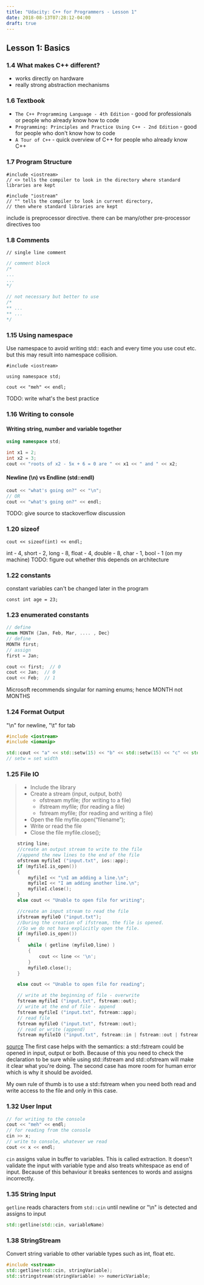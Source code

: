 ```yaml
---
title: "Udacity: C++ for Programmers - Lesson 1"
date: 2018-08-13T07:28:12-04:00
draft: true
---
```


## Lesson 1: Basics

### 1.4 What makes C++ different?

- works directly on hardware
- really strong abstraction mechanisms

### 1.6 Textbook

- `The C++ Programming Language - 4th Edition` - good for professionals or people who already know how to code
- `Programming: Principles and Practice Using C++ - 2nd Edition` - good for people who don't know how to code
- `A Tour of C++` - quick overview of C++ for people who already know C++

### 1.7 Program Structure

```
#include <iostream>
// <> tells the compiler to look in the directory where standard libraries are kept

#include "iostream"
// "" tells the compiler to look in current directory,
// then where standard libraries are kept
```
include is preprocessor directive. there can be many/other pre-processor directives too

### 1.8 Comments

```
// single line comment
```

```cpp
// comment block
/*
...
...
*/
```


```cpp
// not necessary but better to use
/*
** ...
** ...
*/

```

### 1.15 Using namespace
Use namespace to avoid writing std:: each and every time you use cout etc. but this may result into namespace collision.
```
#include <iostream>

using namespace std;

cout << "meh" << endl;
```
TODO: write what's the best practice

### 1.16 Writing to console
#### Writing string, number and variable together
```cpp
using namespace std;

int x1 = 2;
int x2 = 3;
cout << "roots of x2 - 5x + 6 = 0 are " << x1 << " and " << x2;
```

#### Newline (\n) vs Endline (std::endl)
```cpp
cout << "what's going on?" << "\n";
// OR
cout << "what's going on?" << endl;
```
TODO: give source to stackoverflow discussion

### 1.20 sizeof
```
cout << sizeof(int) << endl;
```
int - 4, short - 2, long - 8, float - 4, double - 8, char - 1, bool - 1 (on my machine)
TODO: figure out whether this depends on architecture

### 1.22 constants
constant variables can't be changed later in the program
```
const int age = 23;
```

### 1.23 enumerated constants
```cpp
// define
enum MONTH {Jan, Feb, Mar, .... , Dec}
// define
MONTH first;
// assign
first = Jan;

cout << first;  // 0
cout << Jan;  // 0
cout << Feb;  // 1
```
Microsoft recommends singular for naming enums; hence MONTH not MONTHS

### 1.24 Format Output
"\n" for newline, "\t" for tab
```cpp
#include <iostream>
#include <iomanip>

std::cout << "a" << std::setw(15) << "b" << std::setw(15) << "c" << std::endl;
// setw = set width
```

### 1.25 File IO

>- Include the <fstream> library 
>- Create a stream (input, output, both)
>     - ofstream myfile; (for writing to a file)
>     - ifstream myfile; (for reading a file)
>     - fstream myfile; (for reading and writing a file)
>- Open the file  myfile.open(“filename”);
>- Write or read the file
>- Close the file myfile.close();

```cpp
    string line;
    //create an output stream to write to the file
    //append the new lines to the end of the file
    ofstream myfileI ("input.txt", ios::app);
    if (myfileI.is_open())
    {
        myfileI << "\nI am adding a line.\n";
        myfileI << "I am adding another line.\n";
        myfileI.close();
    }
    else cout << "Unable to open file for writing";

    //create an input stream to read the file
    ifstream myfileO ("input.txt");
    //During the creation of ifstream, the file is opened. 
    //So we do not have explicitly open the file. 
    if (myfileO.is_open())
    {
        while ( getline (myfileO,line) )
        {
            cout << line << '\n';
        }
        myfileO.close();
    }

    else cout << "Unable to open file for reading";
```

```cpp
    // write at the beginning of file - overwrite
    fstream myfileI ("input.txt", fstream::out);
    // write at the end of file - append
    fstream myfileI ("input.txt", fstream::app);
    // read file
    fstream myfileO ("input.txt", fstream::out);
    // read or write (append)
    fstream myfileIO ("input.txt", fstream::in | fstream::out | fstream::app);
```
[source](https://stackoverflow.com/a/30388637/925216)
The first case helps with the semantics: a std::fstream could be opened in input, output or both. Because of this you need to check the declaration to be sure while using std::ifstream and std::ofstream will make it clear what you're doing. The second case has more room for human error which is why it should be avoided.

My own rule of thumb is to use a std::fstream when you need both read and write access to the file and only in this case.

### 1.32 User Input
```cpp
// for writing to the console
cout << "meh" << endl;
// for reading from the console
cin >> x;
// write to console, whatever we read
cout << x << endl;
```
`cin` assigns value in buffer to variables. This is called extraction.
It doesn't validate the input with variable type and also treats whitespace as end of input. Because of this behaviour it breaks sentences to words and assigns incorrectly.

### 1.35 String Input
`getline` reads characters from `std::cin` until newline or "\n" is detected and assigns to input
```cpp
std::getline(std::cin, variableName)
```

### 1.38 StringStream
Convert string variable to other variable types such as int, float etc.
```cpp
#include <sstream>
std::getline(std::cin, stringVariable);
std::stringstream(stringVariable) >> numericVariable;
```